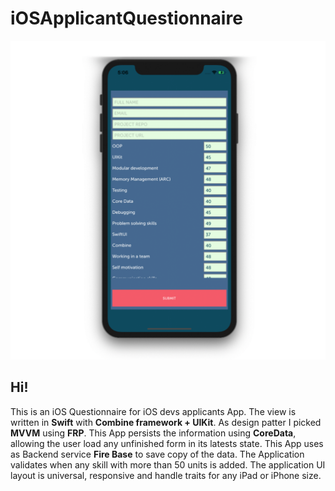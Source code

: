 # iOSApplicantQuestionnaire


![form](https://github.com/PedroTrujilloV/iOSApplicantQuestionnaire/blob/master/Documentation/form.png)
## Hi!
This is an iOS Questionnaire for iOS devs applicants App. The view is written in **Swift** with **Combine framework + UIKit**. As design patter I picked **MVVM** using **FRP**. This App persists the information using **CoreData**, allowing the user load any unfinished form in its latests state. This App uses as Backend service **Fire Base** to save copy of the data. The Application validates when any skill with more than 50 units is added. The application UI layout is universal, responsive and handle traits for any iPad or iPhone size. 

